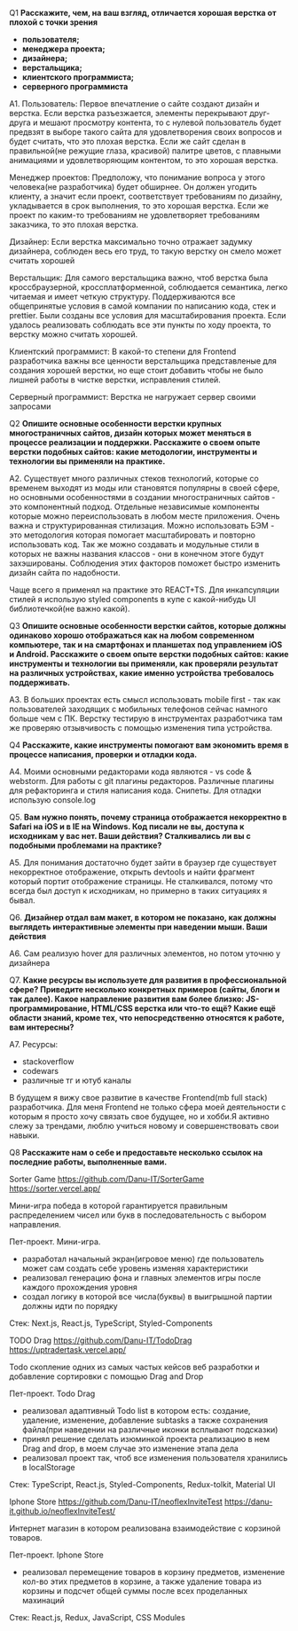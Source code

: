 Q1
<b>Расскажите, чем, на ваш взгляд, отличается хорошая верстка от плохой с точки зрения

- пользователя;
- менеджера проекта;
- дизайнера;
- верстальщика;
- клиентского программиста;
- серверного программиста</b>

A1.
Пользователь: Первое впечатление о сайте создают дизайн и верстка. Если верстка разъезжается, элементы перекрывают друг-друга и мешают просмотру контента, то с нулевой пользователь будет предвзят в выборе такого сайта для удовлетворения своих вопросов и будет считать, что это плохая верстка. Если же сайт сделан в правильной(не режущие глаза, красивой) палитре цветов, с плавными анимациями и удовлетворяющим контентом, то это хорошая верстка.

Менеджер проектов: Предположу, что понимание вопроса у этого человека(не разработчика) будет обширнее. Он должен угодить клиенту, а значит если проект, соответствует требованиям по дизайну, укладывается в срок выполнения, то это хорошая верстка. Если же проект по каким-то требованиям не удовлетворяет требованиям заказчика, то это плохая верстка.

Дизайнер: Если верстка максимально точно отражает задумку дизайнера, соблюден весь его труд, то такую верстку он смело может считать хорошей

Верстальщик: Для самого верстальщика важно, чтоб верстка была кроссбраузерной, кроссплатформенной, соблюдается семантика, легко читаемая и имеет четкую структуру. Поддерживаются все общепринятые условия в самой компании по написанию кода, стек и prettier. Были созданы все условия для масштабирования проекта. Если удалось реализовать соблюдать все эти пункты по ходу проекта, то верстку можно считать хорошей.

Клиентский программист: В какой-то степени для Frontend разработчика важны все ценности верстальщика представленые для создания хорошей верстки, но еще стоит добавить чтобы не было лишней работы в чистке верстки, исправления стилей.

Серверный программист: Верстка не нагружает сервер своими запросами

Q2
<b>Опишите основные особенности верстки крупных многостраничных сайтов, дизайн которых может меняться в процессе реализации и поддержки.
Расскажите о своем опыте верстки подобных сайтов: какие методологии, инструменты и технологии вы применяли на практике.</b>

A2.
Существует много различных стеков технологий, которые со временем выходят из моды или становятся популярны в своей сфере, но основными особенностями в создании многостраничных сайтов - это компонентный подход. Отдельные независимые компоненты которые можно переиспользовать в любом месте приложения. Очень важна и структурированная стилизация. Можно использовать БЭМ - это методология которая помогает масштабировать и повторно использовать код. Так же можно создавать и модульные стили в которых не важны названия классов - они в конечном этоге будут захэшированы. Соблюдения этих факторов поможет быстро изменить дизайн сайта по надобности.

Чаще всего я применял на практике это REACT+TS. Для инкапсуляции стилей я использую styled components в купе с какой-нибудь UI библиотечкой(не важно какой).

Q3
<b>Опишите основные особенности верстки сайтов, которые должны одинаково хорошо отображаться как на любом современном компьютере, так и на смартфонах и планшетах под управлением iOS и Android. Расскажите о своем опыте верстки подобных сайтов: какие инструменты и технологии вы применяли, как проверяли результат на различных устройствах, какие именно устройства требовалось поддерживать.</b>

A3.
В больших проектах есть смысл использовать mobile first - так как пользователей заходящих с мобильных телефонов сейчас намного больше чем с ПК.
Верстку тестирую в инструментах разработчика там же проверяю отзывчивость с помощью изменения типа устройства.

Q4
<b>Расскажите, какие инструменты помогают вам экономить время в процессе написания, проверки и отладки кода.</b>

A4.
Моими основными редакторами кода являются - vs code & webstorm. Для работы с git плагины редакторов. Различные плагины для рефакторинга и стиля написания кода. Снипеты. Для отладки использую console.log

Q5.
<b>Вам нужно понять, почему страница отображается некорректно в Safari на iOS и в IE на Windows. Код писали не вы, доступа к исходникам у вас нет. Ваши действия?
Сталкивались ли вы с подобными проблемами на практике?</b>

A5.
Для понимания достаточно будет зайти в браузер где существует некорректное отображение, открыть devtools и найти фрагмент который портит отображение страницы.
Не сталкивался, потому что всегда был доступ к исходникам, но примерно в таких ситуациях я бывал.

Q6.
<b>Дизайнер отдал вам макет, в котором не показано, как должны выглядеть интерактивные элементы при наведении мыши. Ваши действия</b>

A6.
Сам реализую hover для различных элементов, но потом уточню у дизайнера

Q7.
<b>Какие ресурсы вы используете для развития в профессиональной сфере? Приведите несколько конкретных примеров (сайты, блоги и так далее).
Какое направление развития вам более близко: JS-программирование, HTML/CSS верстка или что-то ещё?
Какие ещё области знаний, кроме тех, что непосредственно относятся к работе, вам интересны?</b>

A7.
Ресурсы:

- stackoverflow
- codewars
- различные тг и ютуб каналы

В будущем я вижу свое развитие в качестве Frontend(mb full stack) разработчика. Для меня Frontend не только сфера моей деятельности с которым я просто хочу связать свое будущее, но и хобби.Я активно слежу за трендами, люблю учиться новому и совершенствовать свои навыки.

Q8
<b>Расскажите нам о себе и предоставьте несколько ссылок на последние работы, выполненные вами.</b>

Sorter Game
https://github.com/Danu-IT/SorterGame
https://sorter.vercel.app/

Мини-игра победа в которой гарантируется правильным распределением чисел или букв в последовательность с выбором направления.

Пет-проект. Мини-игра.

- разработал начальный экран(игровое меню) где пользователь может сам создать себе уровень изменяя характеристики
- реализовал генерацию фона и главных элементов игры после каждого прохождения уровня
- создал логику в которой все числа(буквы) в выигрышной партии должны идти по порядку

Стек: Next.js, React.js, TypeScript, Styled-Components

TODO Drag
https://github.com/Danu-IT/TodoDrag
https://uptradertask.vercel.app/

Todo скопление одних из самых частых кейсов веб разработки и добавление сортировки с помощью Drag and Drop

Пет-проект. Todo Drag

- реализовал адаптивный Todo list в котором есть: создание, удаление, изменение, добавление subtasks а также сохранения файла(при наведении на различные иконки всплывают подсказки)
- принял решение сделать изюминкой проекта реализацию в нем Drag and drop, в моем случае это изменение этапа дела
- реализовал проект так, чтоб все изменения пользователя хранились в localStorage

Стек: TypeScript, React.js, Styled-Components, Redux-tolkit, Material UI

Iphone Store
https://github.com/Danu-IT/neoflexInviteTest
https://danu-it.github.io/neoflexInviteTest/

Интернет магазин в котором реализована взаимодействие с корзиной товаров.

Пет-проект. Iphone Store

- реализовал перемещение товаров в корзину предметов, изменение кол-во этих предметов в корзине, а также удаление товара из корзины и подсчет общей суммы после всех проделанных махинаций

Cтек: React.js, Redux, JavaScript, CSS Modules
